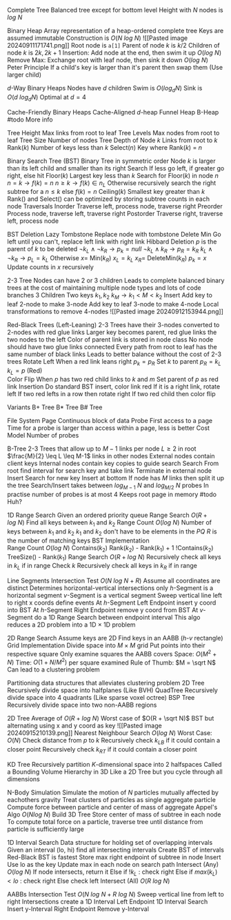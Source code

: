 Complete Tree
	Balanced tree except for bottom level
	Height with $N$ nodes is $log\ N$

Binary Heap
	Array representation of a heap-ordered complete tree
	Keys are assumed immutable
	Construction is $O(N \ log \ N)$
	![[Pasted image 20240911171741.png]]
	Root node is `a[1]`
	Parent of node $k$ is $k/2$
	Children of node $k$ is $2k, 2k+1$
	Insertion:
		Add node at the end, then swim it up
		$O(log \ N)$
	Remove Max:
		Exchange root with leaf node, then sink it down
		$O(log \ N)$
	Peter Principle
		If a child's key is larger than it's parent then swap them (Use larger child)

$d$-Way Binary Heaps
	Nodes have $d$ children
	Swim is $O(log_d N)$
	Sink is $O(d \ log_d N)$
	Optimal at $d=4$

Cache-Friendly Binary Heaps
	Cache-Aligned $d$-heap
	Funnel Heap
	B-Heap
	#todo 
		More info

Tree Height
	Max links from root to leaf
Tree Levels
	Max nodes from root to leaf
Tree Size 
	Number of nodes
Tree Depth of Node $k$
	Links from root to $k$
Rank($k$)
	Number of keys less than $k$
Select($n$)
	Key where Rank($k$) = $n$

Binary Search Tree (BST)
	Binary Tree in symmetric order
	Node $k$ is larger than its left child and smaller than its right
	Search
		If less go left, if greater go right, else hit
	Floor($k$)
		Largest key less than $k$
		Search for Floor($k$) in  node $n$
			$n = k \to f(k) = n$
			$n \geq k \to f(k) \in n_L$
			Otherwise recursively search the right subtree for a $n \leq k$ else $f(k) = n$
	Ceiling($k$)
		Smallest key greater than $k$
	Rank() and Select() can be optimized by storing subtree counts in each node
	Traversals
		Inorder
			Traverse left, process node, traverse right
		Preorder
			Process node, traverse left, traverse right
		Postorder
			Traverse right, traverse left, process node

BST Deletion
	Lazy Tombstone
		Replace node with tombstone
	Delete Min
		Go left until you can't, replace left link with right link
	Hibbard Deletion
		$p$ is the parent of $k$ to be deleted
		$\lnot k_L \land \lnot k_R \to p_k = null$
		$\lnot k_L \land k_R \to p_R = k_R$ 
		$k_L \land \lnot k_R \to p_L = k_L$ 
		Otherwise
			$x =$ Min($k_R$)
			$x_L = k_L$
			$x_R =$ DeleteMin($k_R$)
			$p_k = x$
			Update counts in $x$ recursively

2-3 Tree
	Nodes can have 2 or 3 children 
	Leads to complete balanced binary trees at the cost of maintaining multiple node types and lots of code branches
	3 Children
		Two keys $k_1, k_2$
		$k_M \to k_{1} < M < k_{2}$
	Insert
		Add key to leaf 2-node to make 3-node
		Add key to leaf 3-node to make 4-node
	Local transformations to remove 4-nodes
		![[Pasted image 20240912153944.png]]

Red-Black Trees (Left-Leaning)
	2-3 Trees have their 3-nodes converted to 2-nodes with red glue links
		Larger key becomes parent, red glue links the two nodes to the left
		Color of parent link is stored in node class
	No node should have two glue links connected
	Every path from root to leaf has the same number of black links
	Leads to better balance without the cost of 2-3 trees
	Rotate Left
		When a red link leans right
			$p_k = p_R$
		Set $k$ to parent
		$p_R = k_L$
		$k_L = p$ (Red)		
	Color Flip
		When $p$ has two red child links to $k$ and $m$
		Set parent of $p$ as red link
	Insertion
		Do standard BST insert, color link red
		If it is a right link, rotate left
		If two red lefts in a row then rotate right
		If two red child then color flip

Variants
	B+ Tree
	B* Tree
	B# Tree

File System
	Page
		Continuous block of data
	Probe
		First access to a page 
	Time for a probe is larger than access within a page, less is better
	Cost Model
		Number of probes

B-Tree
	2-3 Trees that allow up to $M-1$ links per node
	$L \geq 2$ in root
	$\frac{M}{2} \leq L \leq M-1$ links in other nodes
	External nodes contain client keys
	Internal nodes contain key copies to guide search
	Search
		From root find interval for search key and take link
		Terminate in external node
	Insert
		Search for new key
		Insert at bottom
		If node has $M$ links then split it up the tree
	Search/Insert takes between $log_{M-1} \ N$ and $log_{M/2} \ N$ probes
	In practise number of probes is at most 4
	Keeps root page in memory
	#todo 
		Huh?

1D Range Search
	Given an ordered priority queue
	Range Search
		$O(R + log \ N)$
		Find all keys between $k_1$ and $k_2$ 
	Range Count
		$O(log \ N)$
		Number of keys between $k_1$ and $k_2$
	$k_1$ and $k_2$ don't have to be elements in the $PQ$
	$R$ is the number of matching keys
	BST Implementation		
		Range Count
			$O(log \ N)$
			Contains($k_2$)
				Rank($k_2$) - Rank($k_1$) + 1
			!Contains($k_2$)
				TreeSize() - Rank($k_1$)
		Range Search
			$O(R + log \ N)$
			Recursively check all keys in $k_L$ if in range
			Check $k$
			Recursively check all keys in $k_R$ if in range

Line Segments Intersection Test
	$O(N \ log \ N + R)$
	Assume all coordinates are distinct
	Determines horizontal-vertical intersections only
	$h$-Segment is a horizontal segment
	$v$-Segment is a vertical segment
	Sweep vertical line left to right
	x coords define events
	At $h$-Segment Left Endpoint insert y coord into BST
	At $h$-Segment Right Endpoint remove y coord from BST
	At $v$-Segment do a 1D Range Search between endpoint interval
	This algo reduces a 2D problem into a 1D $\times$ 1D problem

2D Range Search
	Assume keys are 2D
	Find keys in an AABB ($h$-$v$ rectangle) 
	Grid Implementation
		Divide space into $M \times M$ grid
		Put points into their respective square
		Only examine squares the AABB covers
		Space: $O(M^2 + N)$
		Time: $O(1 + N/M^2)$ per square examined
		Rule of Thumb: $M = \sqrt N$
		Can lead to a clustering problem

Partitioning data structures that alleviates clustering problem
	2D Tree
		Recursively divide space into halfplanes (Like BVH) 
	QuadTree
		Recursively divide space into 4 quadrants (Like sparse voxel octree)
	BSP Tree
		Recursively divide space into two non-AABB regions

2D Tree
	Average of $O(R + log \ N)$
	Worst case of $O(R + \sqrt N)$
	BST but alternating using x and y coord as key
	![[Pasted image 20240915210139.png]]
	Nearest Neighbour Search
		$O(log \ N)$
		Worst Case: $O(N)$
		Check distance from $p$ to $k$
		Recursively check $k_{LB}$ if it could contain a closer point
		Recursively check $k_{RT}$ if it could contain a closer point

KD Tree
	Recursively partition $K$-dimensional space into 2 halfspaces
	Called a Bounding Volume Hierarchy in 3D
	Like a 2D Tree but you cycle through all dimensions

N-Body Simulation
	Simulate the motion of $N$ particles mutually affected by eachothers gravity
	Treat clusters of particles as single aggregate particle
	Compute force between particle and center of mass of aggregate
	Appel's Algo
		$O(N log \ N)$
		Build 3D Tree
		Store center of mass of subtree in each node
		To compute total force on a particle, traverse tree until distance from particle is sufficiently large

1D Interval Search
	Data structure for holding set of overlapping intervals
	Given an interval (lo, hi) find all intersecting intervals
	Create BST of intervals
		Red-Black BST is fastest
	Store max right endpoint of subtree in node
	Insert
		Use lo as the key
		Update max in each node on search path
	Intersect (Any)
		$O(log \ N)$
		If node intersects, return it
		Else if $!k_L$ : check right
		Else if $max(k_L) < lo$ : check right
		Else check left
	Intersect (All)
		$O(R \ log \ N)$

AABBs Intersection Test
	$O(N\ log\ N + R\ log \ N)$
	Sweep vertical line from left to right
	Intersections create a 1D Interval 
	Left Endpoint
		1D Interval Search
		Insert y-Interval
	Right Endpoint
		Remove y-Interval